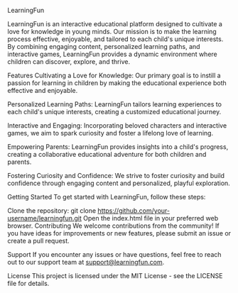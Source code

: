 LearningFun

LearningFun is an interactive educational platform designed to cultivate a love for knowledge in young minds. Our mission is to make the learning process effective, enjoyable, and tailored to each child's unique interests. By combining engaging content, personalized learning paths, and interactive games, LearningFun provides a dynamic environment where children can discover, explore, and thrive.

Features
Cultivating a Love for Knowledge: Our primary goal is to instill a passion for learning in children by making the educational experience both effective and enjoyable.

Personalized Learning Paths: LearningFun tailors learning experiences to each child's unique interests, creating a customized educational journey.

Interactive and Engaging: Incorporating beloved characters and interactive games, we aim to spark curiosity and foster a lifelong love of learning.

Empowering Parents: LearningFun provides insights into a child's progress, creating a collaborative educational adventure for both children and parents.

Fostering Curiosity and Confidence: We strive to foster curiosity and build confidence through engaging content and personalized, playful exploration.

Getting Started
To get started with LearningFun, follow these steps:

Clone the repository: git clone https://github.com/your-username/learningfun.git
Open the index.html file in your preferred web browser.
Contributing
We welcome contributions from the community! If you have ideas for improvements or new features, please submit an issue or create a pull request.

Support
If you encounter any issues or have questions, feel free to reach out to our support team at support@learningfun.com.

License
This project is licensed under the MIT License - see the LICENSE file for details.

